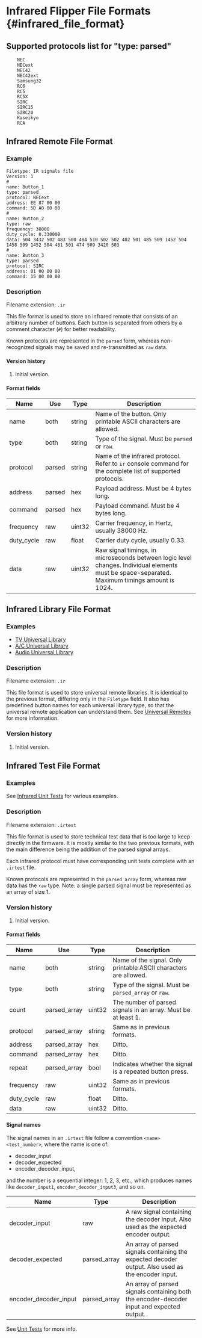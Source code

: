 # Infrared Flipper File Formats {#infrared_file_format}

## Supported protocols list for "type: parsed"

```
    NEC
    NECext
    NEC42
    NEC42ext
    Samsung32
    RC6
    RC5
    RC5X
    SIRC
    SIRC15
    SIRC20
    Kaseikyo
    RCA
```

## Infrared Remote File Format

### Example

    Filetype: IR signals file
    Version: 1
    #
    name: Button_1
    type: parsed
    protocol: NECext
    address: EE 87 00 00
    command: 5D A0 00 00
    #
    name: Button_2
    type: raw
    frequency: 38000
    duty_cycle: 0.330000
    data: 504 3432 502 483 500 484 510 502 502 482 501 485 509 1452 504 1458 509 1452 504 481 501 474 509 3420 503
    #
    name: Button_3
    type: parsed
    protocol: SIRC
    address: 01 00 00 00
    command: 15 00 00 00

### Description

Filename extension: `.ir`

This file format is used to store an infrared remote that consists of an arbitrary number of buttons.
Each button is separated from others by a comment character (`#`) for better readability.

Known protocols are represented in the `parsed` form, whereas non-recognized signals may be saved and re-transmitted as `raw` data.

#### Version history

1. Initial version.

#### Format fields

| Name       | Use    | Type   | Description                                                                                                                                   |
| ---------- | ------ | ------ | --------------------------------------------------------------------------------------------------------------------------------------------- |
| name       | both   | string | Name of the button. Only printable ASCII characters are allowed.                                                                              |
| type       | both   | string | Type of the signal. Must be `parsed` or `raw`.                                                                                                |
| protocol   | parsed | string | Name of the infrared protocol. Refer to `ir` console command for the complete list of supported protocols.                                    |
| address    | parsed | hex    | Payload address. Must be 4 bytes long.                                                                                                        |
| command    | parsed | hex    | Payload command. Must be 4 bytes long.                                                                                                        |
| frequency  | raw    | uint32 | Carrier frequency, in Hertz, usually 38000 Hz.                                                                                                |
| duty_cycle | raw    | float  | Carrier duty cycle, usually 0.33.                                                                                                             |
| data       | raw    | uint32 | Raw signal timings, in microseconds between logic level changes. Individual elements must be space-separated. Maximum timings amount is 1024. |

## Infrared Library File Format

### Examples

- [TV Universal Library](/applications/main/infrared/resources/infrared/assets/tv.ir)
- [A/C Universal Library](/applications/main/infrared/resources/infrared/assets/ac.ir)
- [Audio Universal Library](/applications/main/infrared/resources/infrared/assets/audio.ir)

### Description

Filename extension: `.ir`

This file format is used to store universal remote libraries. It is identical to the previous format, differing only in the `Filetype` field.
It also has predefined button names for each universal library type, so that the universal remote application can understand them.
See [Universal Remotes](../UniversalRemotes.md) for more information.

### Version history

1. Initial version.

## Infrared Test File Format

### Examples

See [Infrared Unit Tests](/applications/debug/unit_tests/resources/unit_tests/infrared/) for various examples.

### Description

Filename extension: `.irtest`

This file format is used to store technical test data that is too large to keep directly in the firmware.
It is mostly similar to the two previous formats, with the main difference being the addition of the parsed signal arrays.

Each infrared protocol must have corresponding unit tests complete with an `.irtest` file.

Known protocols are represented in the `parsed_array` form, whereas raw data has the `raw` type.
Note: a single parsed signal must be represented as an array of size 1.

### Version history

1. Initial version.

#### Format fields

| Name       | Use          | Type   | Description                                                      |
| ---------- | ------------ | ------ | ---------------------------------------------------------------- |
| name       | both         | string | Name of the signal. Only printable ASCII characters are allowed. |
| type       | both         | string | Type of the signal. Must be `parsed_array` or `raw`.             |
| count      | parsed_array | uint32 | The number of parsed signals in an array. Must be at least 1.    |
| protocol   | parsed_array | string | Same as in previous formats.                                     |
| address    | parsed_array | hex    | Ditto.                                                           |
| command    | parsed_array | hex    | Ditto.                                                           |
| repeat     | parsed_array | bool   | Indicates whether the signal is a repeated button press.         |
| frequency  | raw          | uint32 | Same as in previous formats.                                     |
| duty_cycle | raw          | float  | Ditto.                                                           |
| data       | raw          | uint32 | Ditto.                                                           |

#### Signal names

The signal names in an `.irtest` file follow a convention `<name><test_number>`, where the name is one of:

- decoder_input
- decoder_expected
- encoder_decoder_input,

and the number is a sequential integer: 1, 2, 3, etc., which produces names like `decoder_input1`, `encoder_decoder_input3`, and so on.

| Name                  | Type         | Description                                                                                           |
| --------------------- | ------------ | ----------------------------------------------------------------------------------------------------- |
| decoder_input         | raw          | A raw signal containing the decoder input. Also used as the expected encoder output.               |
| decoder_expected      | parsed_array | An array of parsed signals containing the expected decoder output. Also used as the encoder input. |
| encoder_decoder_input | parsed_array | An array of parsed signals containing both the encoder-decoder input and expected output.             |

See [Unit Tests](../UnitTests.md) for more info.
